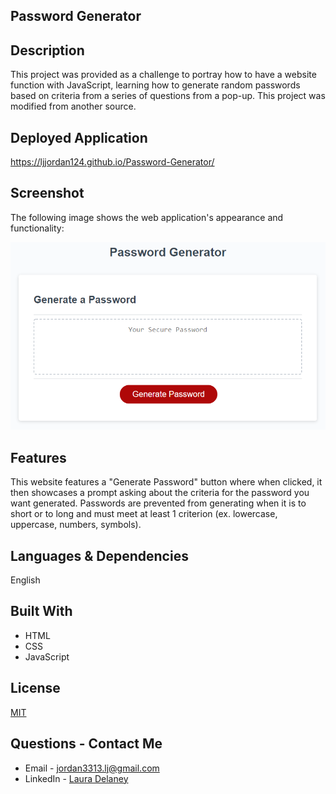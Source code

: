 ## Password Generator

## Description
This project was provided as a challenge to portray how to have a website function with JavaScript, learning how to generate random passwords based on criteria from a series of questions from a pop-up. This project was modified from another source.

## Deployed Application

https://ljjordan124.github.io/Password-Generator/

## Screenshot
The following image shows the web application's appearance and functionality:

![The Password Generator includes a button to "Generate Password" after a series of questions.](./Assets/Password-Generator.png)

## Features
This website features a "Generate Password" button where when clicked, it then showcases a prompt asking about the criteria for the password you want generated. Passwords are prevented from generating when it is to short or to long and must meet at least 1 criterion (ex. lowercase, uppercase, numbers, symbols).

## Languages & Dependencies
English

## Built With
* HTML
* CSS
* JavaScript

## License
[MIT](https://choosealicense.com/licenses/mit/)

## Questions - Contact Me
* Email - jordan3313.lj@gmail.com
* LinkedIn - [Laura Delaney](https://www.linkedin.com/in/laura-jordan-510412241/)
